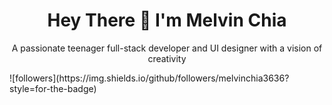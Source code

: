 <h1 align="center">Hey There 👋 I'm Melvin Chia</h1>
<p align="center">A passionate teenager full-stack developer and UI designer with a vision of creativity</p>
![followers](https://img.shields.io/github/followers/melvinchia3636?style=for-the-badge)
